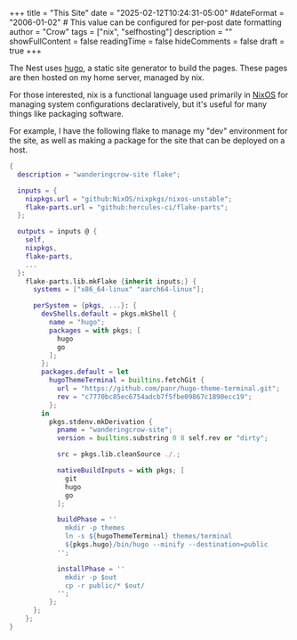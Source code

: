 +++
title = "This Site"
date = "2025-02-12T10:24:31-05:00"
#dateFormat = "2006-01-02" # This value can be configured for per-post date formatting
author = "Crow"
tags = ["nix", "selfhosting"]
description = ""
showFullContent = false
readingTime = false
hideComments = false
draft = true
+++

The Nest uses [hugo](https://gohugo.io), a static site generator to build the
pages. These pages are then hosted on my home server, managed by nix.

For those interested, nix is a functional language used primarily in
[NixOS](https://nixos.org) for managing system configurations declaratively, but
it's useful for many things like packaging software.

For example, I have the following flake to manage my "dev" environment for the
site, as well as making a package for the site that can be deployed on a host.

```nix
{
  description = "wanderingcrow-site flake";

  inputs = {
    nixpkgs.url = "github:NixOS/nixpkgs/nixos-unstable";
    flake-parts.url = "github:hercules-ci/flake-parts";
  };

  outputs = inputs @ {
    self,
    nixpkgs,
    flake-parts,
    ...
  }:
    flake-parts.lib.mkFlake {inherit inputs;} {
      systems = ["x86_64-linux" "aarch64-linux"];

      perSystem = {pkgs, ...}: {
        devShells.default = pkgs.mkShell {
          name = "hugo";
          packages = with pkgs; [
            hugo
            go
          ];
        };
        packages.default = let
          hugoThemeTerminal = builtins.fetchGit {
            url = "https://github.com/panr/hugo-theme-terminal.git";
            rev = "c7770bc85ec6754adcb7f5fbe09867c1890ecc19";
          };
        in
          pkgs.stdenv.mkDerivation {
            pname = "wanderingcrow-site";
            version = builtins.substring 0 8 self.rev or "dirty";

            src = pkgs.lib.cleanSource ./.;

            nativeBuildInputs = with pkgs; [
              git
              hugo
              go
            ];

            buildPhase = ''
              mkdir -p themes
              ln -s ${hugoThemeTerminal} themes/terminal
              ${pkgs.hugo}/bin/hugo --minify --destination=public
            '';

            installPhase = ''
              mkdir -p $out
              cp -r public/* $out/
            '';
          };
      };
    };
}
```
